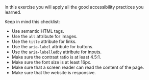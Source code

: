 In this exercise you will apply all the good accessibility practices you learned.

Keep in mind this checklist:

- Use semantic HTML tags.
- Use the `alt` attribute for images.
- Use the `title` attribute for links.
- Use the `aria-label` attribute for buttons.
- Use the `aria-labelledby` attribute for inputs.
- Make sure the contrast ratio is at least 4.5:1.
- Make sure the font size is at least 16px.
- Make sure that a screen reader can read the content of the page.
- Make sure that the website is responsive.